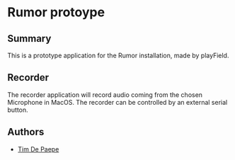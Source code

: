 # Rumor protoype

## Summary
This is a prototype application for the Rumor installation, made by playField.

## Recorder
The recorder application will record audio coming from the chosen Microphone in MacOS. The recorder can be controlled by an external serial button.

## Authors
- [Tim De Paepe](mailto:tim@playfield.be)